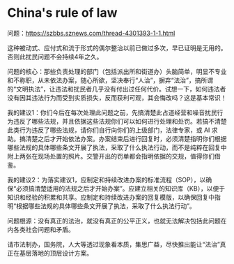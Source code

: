 # China's rule of law

问题：https://szbbs.sznews.com/thread-4301393-1-1.html

这种被动式、应付式和流于形式的偶尔整治以前已做过多次，早已证明是无用的。否则此扰民问题不会持续4年之久。

问题的核心：那些负责处理的部门（包括派出所和街道办）头脑简单，明显不专业和不称职，从未依法办案，随心所欲，坚决奉行“人治”，摒弃“法治”，搞所谓的“文明执法”，让违法和扰民者几乎没有付出过任何代价。试想一下，如何违法者没有因其违法行为而受到实质损失，反而获利可观，其会悔改吗？这是基本常识！

我的建议1：你们今后在每次处理此问题之前，先搞清楚此占道经营和噪音扰民行为违反了哪些法规，并且依据这些法规你们可以如何进行处理和处罚。若搞不清楚此类行为违反了哪些法规，请你们自行向你们的上级部门，法律专家，或 AI 求助。搞清楚之后才开始依法办案。办案结束后进行回复时，必须清楚指明你们根据哪些法规的具体哪些条文开展了执法，采取了什么执法行动，而不是纯粹在回复中附上两张在现场处置的照片。交警开出的罚单都会指明依据的交规，值得你们借鉴。

我的建议2：为落实建议1，应制定和持续改进办案的标准流程（SOP），以确保“必须搞清楚适用的法规之后才开始办案”。应建立相关的知识库（KB），以便于知识和经验的积累和共享。应制定和持续改进办案的回复模版，以确保回复中指明“根据哪些法规的具体哪些条文开展了执法，采取了什么执法行动”。

问题根源：没有真正的法治，就没有真正的公平正义，也就无法解决包括此问题在内各类社会问题和矛盾。

请市法制办，国务院，人大等透过现象看本质，集思广益，尽快推出能让“法治”真正在基层落地的顶层设计方案。
